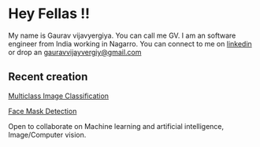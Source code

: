 
<!--
**gaurav-vijayvergiya/gaurav-vijayvergiya** is a ✨ _special_ ✨ repository because its `README.md` (this file) appears on your GitHub profile.

Here are some ideas to get you started:
// <img src="" width="30px">
-->

# Hey Fellas !!
 
My name is Gaurav vijavyergiya. You can call me GV. I am an software engineer from India working in Nagarro. You can connect to me on [linkedin](https://www.linkedin.com/in/gvj) or drop an gauravvijayvergiy@gmail.com

## Recent creation 
[Multiclass Image Classification](https://github.com/G-VJ/Multiclass-Image-Classification)

[Face Mask Detection](https://github.com/g-vj/Facemask-detection)



Open to collaborate on Machine learning and artificial intelligence, Image/Computer vision. 

